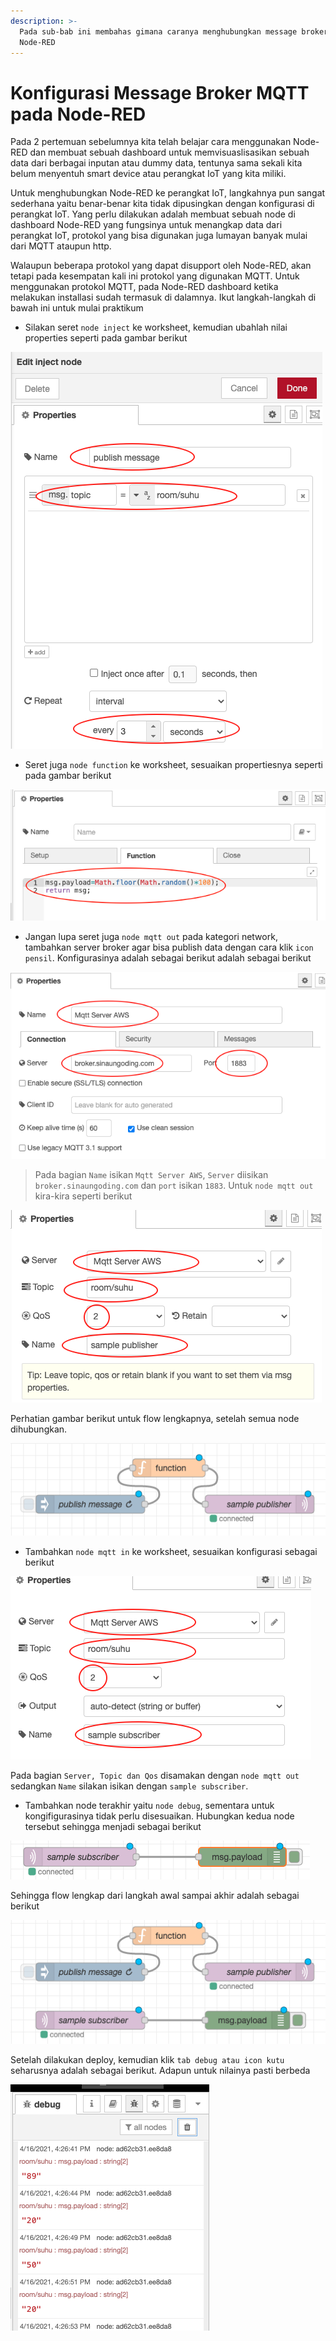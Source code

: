 ```yaml
---
description: >-
  Pada sub-bab ini membahas gimana caranya menghubungkan message broker pada
  Node-RED
---
```


# Konfigurasi Message Broker MQTT pada Node-RED

Pada 2 pertemuan sebelumnya kita telah belajar cara menggunakan Node-RED dan membuat sebuah dashboard untuk memvisuaslisasikan sebuah data dari berbagai inputan atau dummy data, tentunya sama sekali kita belum menyentuh smart device atau perangkat IoT yang kita miliki.

Untuk menghubungkan Node-RED ke perangkat IoT, langkahnya pun sangat sederhana yaitu benar-benar kita tidak dipusingkan dengan konfigurasi di perangkat IoT. Yang perlu dilakukan adalah membuat sebuah node di dashboard Node-RED yang fungsinya untuk menangkap data dari perangkat IoT, protokol yang bisa digunakan juga lumayan banyak mulai dari MQTT ataupun http.



Walaupun beberapa protokol yang dapat disupport oleh Node-RED, akan tetapi pada kesempatan kali ini protokol yang digunakan MQTT. Untuk menggunakan protokol MQTT, pada Node-RED dashboard ketika melakukan installasi sudah termasuk di dalamnya. Ikut langkah-langkah di bawah ini untuk mulai praktikum 

* Silakan seret `node inject` ke worksheet, kemudian ubahlah nilai properties seperti pada gambar berikut

![Edit inject node](../../.gitbook/assets/01%20%281%29.png)

* Seret juga `node function` ke worksheet, sesuaikan propertiesnya seperti pada gambar berikut

![Properties - Function](../../.gitbook/assets/02%20%282%29.png)

* Jangan lupa seret juga `node mqtt out` pada kategori network, tambahkan server broker agar bisa publish data dengan cara klik `icon pensil`. Konfigurasinya adalah sebagai berikut adalah sebagai berikut

![Properterties - mqtt out](../../.gitbook/assets/03%20%281%29.png)

> Pada bagian `Name` isikan `Mqtt Server AWS`, `Server` diisikan `broker.sinaungoding.com` dan `port` isikan `1883`. Untuk `node mqtt out` kira-kira seperti berikut

![Properties - node mqtt out](../../.gitbook/assets/04.png)

Perhatian gambar berikut untuk flow lengkapnya, setelah semua node dihubungkan.

![Flow lengkap](../../.gitbook/assets/05%20%283%29.png)

* Tambahkan `node mqtt in` ke worksheet, sesuaikan konfigurasi sebagai berikut

![Properties - node mqtt in](../../.gitbook/assets/06.png)

Pada bagian `Server, Topic dan Qos` disamakan dengan `node mqtt out` sedangkan `Name` silakan isikan dengan `sample subscriber`.

* Tambahkan node terakhir yaitu `node debug`, sementara untuk kongifigurasinya tidak perlu disesuaikan. Hubungkan kedua node tersebut sehingga menjadi sebagai berikut

![Node lengkap mqtt in dan debug](../../.gitbook/assets/07%20%283%29.png)

Sehingga flow lengkap dari langkah awal sampai akhir adalah sebagai berikut

![Flow lengkap](../../.gitbook/assets/08.png)

Setelah dilakukan deploy, kemudian klik `tab debug atau icon kutu` seharusnya adalah sebagai berikut. Adapun untuk nilainya pasti berbeda

![Hasil pada debug](../../.gitbook/assets/09%20%281%29.png)

